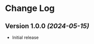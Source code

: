 Change Log
==========

Version 1.0.0 *(2024-05-15)*
----------------------------

* Initial release

